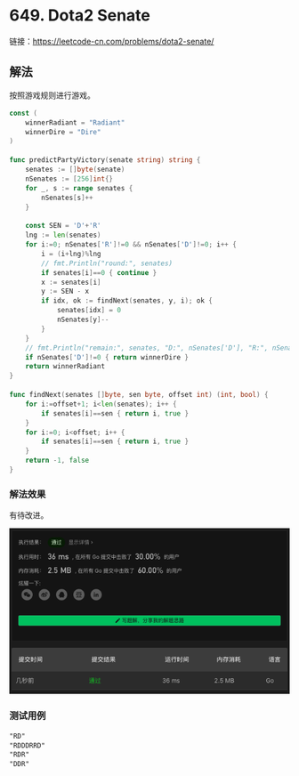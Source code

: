 # 649. Dota2 Senate

链接：https://leetcode-cn.com/problems/dota2-senate/

## 解法

按照游戏规则进行游戏。

```go
const (
    winnerRadiant = "Radiant"
    winnerDire = "Dire"
)

func predictPartyVictory(senate string) string {
    senates := []byte(senate)
    nSenates := [256]int{}
    for _, s := range senates {
        nSenates[s]++
    }

    const SEN = 'D'+'R'
    lng := len(senates)
    for i:=0; nSenates['R']!=0 && nSenates['D']!=0; i++ {
        i = (i+lng)%lng
        // fmt.Println("round:", senates)
        if senates[i]==0 { continue }
        x := senates[i]
        y := SEN - x
        if idx, ok := findNext(senates, y, i); ok {
            senates[idx] = 0
            nSenates[y]--
        }
    }
    // fmt.Println("remain:", senates, "D:", nSenates['D'], "R:", nSenates['R'])
    if nSenates['D']!=0 { return winnerDire }
    return winnerRadiant
}

func findNext(senates []byte, sen byte, offset int) (int, bool) {
    for i:=offset+1; i<len(senates); i++ {
        if senates[i]==sen { return i, true }
    }
    for i:=0; i<offset; i++ {
        if senates[i]==sen { return i, true }
    }
    return -1, false
}
```

### 解法效果

有待改进。

![649_dota2_senate](./img/649_dota2_senate.png)

### 测试用例

```txt
"RD"
"RDDDRRD"
"RDR"
"DDR"
```

